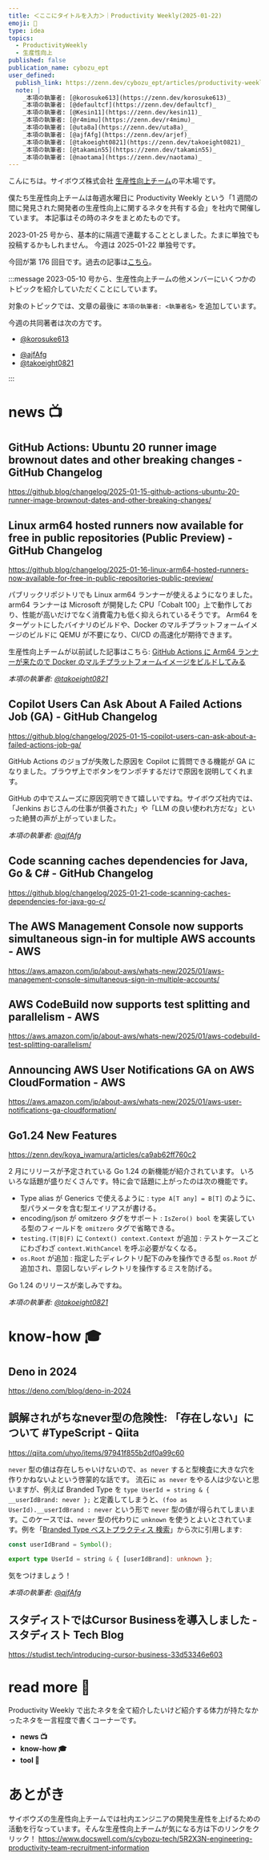 ```yaml
---
title: ＜ここにタイトルを入力＞｜Productivity Weekly(2025-01-22)
emoji: 💢
type: idea
topics:
  - ProductivityWeekly
  - 生産性向上
published: false
publication_name: cybozu_ept
user_defined:
  publish_link: https://zenn.dev/cybozu_ept/articles/productivity-weekly-20250122
  note: |
    _本項の執筆者: [@korosuke613](https://zenn.dev/korosuke613)_
    _本項の執筆者: [@defaultcf](https://zenn.dev/defaultcf)_
    _本項の執筆者: [@Kesin11](https://zenn.dev/kesin11)_
    _本項の執筆者: [@r4mimu](https://zenn.dev/r4mimu)_
    _本項の執筆者: [@uta8a](https://zenn.dev/uta8a)_
    _本項の執筆者: [@ajfAfg](https://zenn.dev/arjef)_
    _本項の執筆者: [@takoeight0821](https://zenn.dev/takoeight0821)_
    _本項の執筆者: [@takamin55](https://zenn.dev/takamin55)_
    _本項の執筆者: [@naotama](https://zenn.dev/naotama)_
---
```


こんにちは。サイボウズ株式会社 [生産性向上チーム](https://www.docswell.com/s/cybozu-tech/5R2X3N-engineering-productivity-team-recruitment-information)の平木場です。

僕たち生産性向上チームは毎週水曜日に Productivity Weekly という「1 週間の間に発見された開発者の生産性向上に関するネタを共有する会」を社内で開催しています。
本記事はその時のネタをまとめたものです。


2023-01-25 号から、基本的に隔週で連載することとしました。たまに単独でも投稿するかもしれません。
今週は 2025-01-22 単独号です。

今回が第 176 回目です。過去の記事は[こちら](https://zenn.dev/topics/productivityweekly?order=latest)。

:::message
2023-05-10 号から、生産性向上チームの他メンバーにいくつかのトピックを紹介していただくことにしています。

対象のトピックでは、文章の最後に `本項の執筆者: <執筆者名>` を追加しています。

今週の共同著者は次の方です。
- [@korosuke613](https://zenn.dev/korosuke613)
<!-- - [@defaultcf](https://zenn.dev/defaultcf) -->
<!-- - [@uta8a](https://zenn.dev/uta8a) -->
- [@ajfAfg](https://zenn.dev/arjef)
- [@takoeight0821](https://zenn.dev/takoeight0821)
<!-- - [@takamin55](https://zenn.dev/takamin55) -->
<!-- - [@naotama](https://zenn.dev/naotama) -->
:::

# news 📺

## GitHub Actions: Ubuntu 20 runner image brownout dates and other breaking changes - GitHub Changelog
https://github.blog/changelog/2025-01-15-github-actions-ubuntu-20-runner-image-brownout-dates-and-other-breaking-changes/

## Linux arm64 hosted runners now available for free in public repositories (Public Preview) - GitHub Changelog
https://github.blog/changelog/2025-01-16-linux-arm64-hosted-runners-now-available-for-free-in-public-repositories-public-preview/

パブリックリポジトリでも Linux arm64 ランナーが使えるようになりました。
arm64 ランナーは Microsoft が開発した CPU「Cobalt 100」上で動作しており、性能が高いだけでなく消費電力も低く抑えられているそうです。 
Arm64 をターゲットにしたバイナリのビルドや、Docker のマルチプラットフォームイメージのビルドに QEMU が不要になり、CI/CD の高速化が期待できます。

生産性向上チームが以前試した記事はこちら: [GitHub Actions に Arm64 ランナーが来たので Docker のマルチプラットフォームイメージをビルドしてみる](https://zenn.dev/cybozu_ept/articles/build-multi-platform-image-with-arm64-runner)

_本項の執筆者: [@takoeight0821](https://zenn.dev/takoeight0821)_

## Copilot Users Can Ask About A Failed Actions Job (GA) - GitHub Changelog
https://github.blog/changelog/2025-01-15-copilot-users-can-ask-about-a-failed-actions-job-ga/

GitHub Actions のジョブが失敗した原因を Copilot に質問できる機能が GA になりました。ブラウザ上でボタンをワンポチするだけで原因を説明してくれます。

GitHub の中でスムーズに原因究明できて嬉しいですね。サイボウズ社内では、「Jenkins おじさんの仕事が供養された」や「LLM の良い使われ方だな」といった絶賛の声が上がっていました。

_本項の執筆者: [@ajfAfg](https://zenn.dev/arjef)_

## Code scanning caches dependencies for Java, Go & C# - GitHub Changelog
https://github.blog/changelog/2025-01-21-code-scanning-caches-dependencies-for-java-go-c/

## The AWS Management Console now supports simultaneous sign-in for multiple AWS accounts - AWS
https://aws.amazon.com/jp/about-aws/whats-new/2025/01/aws-management-console-simultaneous-sign-in-multiple-accounts/

## AWS CodeBuild now supports test splitting and parallelism - AWS
https://aws.amazon.com/jp/about-aws/whats-new/2025/01/aws-codebuild-test-splitting-parallelism/

## Announcing AWS User Notifications GA on AWS CloudFormation - AWS
https://aws.amazon.com/jp/about-aws/whats-new/2025/01/aws-user-notifications-ga-cloudformation/

## Go1.24 New Features
https://zenn.dev/koya_iwamura/articles/ca9ab62ff760c2

2 月にリリースが予定されている Go 1.24 の新機能が紹介されています。
いろいろな話題が盛りだくさんです。特に会で話題に上がったのは次の機能です。

- Type alias が Generics で使えるように : `type A[T any] = B[T]` のように、型パラメータを含む型エイリアスが書ける。
- encoding/json が omitzero タグをサポート : `IsZero() bool` を実装している型のフィールドを `omitzero` タグで省略できる。
- `testing.(T|B|F)` に `Context() context.Context` が追加 : テストケースごとにわざわざ `context.WithCancel` を呼ぶ必要がなくなる。
- `os.Root` が追加 : 指定したディレクトリ配下のみを操作できる型 `os.Root` が追加され、意図しないディレクトリを操作するミスを防げる。

Go 1.24 のリリースが楽しみですね。

_本項の執筆者: [@takoeight0821](https://zenn.dev/takoeight0821)_

# know-how 🎓

## Deno in 2024
https://deno.com/blog/deno-in-2024

## 誤解されがちなnever型の危険性: 「存在しない」について #TypeScript - Qiita
https://qiita.com/uhyo/items/97941f855b2df0a99c60

`never` 型の値は存在しちゃいけないので、`as never` すると型検査に大きな穴を作りかねないよという啓蒙的な話です。
流石に `as never` をやる人は少ないと思いますが、例えば Branded Type を `type UserId = string & { __userIdBrand: never };` と定義してしまうと、`(foo as UserId).__userIdBrand : never` という形で `never` 型の値が得られてしまいます。このケースでは、`never` 型の代わりに `unknown` を使うとよいとされています。例を「[Branded Type ベストプラクティス 検索](https://qiita.com/uhyo/items/de4cb2085fdbdf484b83)」から次に引用します:

```ts
const userIdBrand = Symbol();

export type UserId = string & { [userIdBrand]: unknown };
```

気をつけましょう！

_本項の執筆者: [@ajfAfg](https://zenn.dev/arjef)_

## スタディストではCursor Businessを導入しました - スタディスト Tech Blog
https://studist.tech/introducing-cursor-business-33d53346e603

# read more 🍘
Productivity Weekly で出たネタを全て紹介したいけど紹介する体力が持たなかったネタを一言程度で書くコーナーです。

- **news 📺**
- **know-how 🎓**
- **tool 🔨**

# あとがき


サイボウズの生産性向上チームでは社内エンジニアの開発生産性を上げるための活動を行なっています。そんな生産性向上チームが気になる方は下のリンクをクリック！
https://www.docswell.com/s/cybozu-tech/5R2X3N-engineering-productivity-team-recruitment-information

<!-- :::message すみません、今週もおまけはお休みです...:::-->

<!-- ## omake 🃏: -->
<!-- 今週のおまけです。-->
